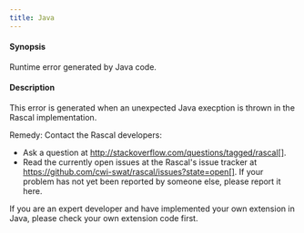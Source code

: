 ```yaml
---
title: Java
---
```


#### Synopsis

Runtime error generated by Java code.

#### Description

This error is generated when an unexpected Java execption is thrown in the Rascal implementation.

Remedy: Contact the Rascal developers:

*  Ask a question at http://stackoverflow.com/questions/tagged/rascal[].
*  Read the currently open issues at the Rascal's issue tracker at
   https://github.com/cwi-swat/rascal/issues?state=open[]. If your problem has not yet been reported by someone else, please report it here.

If you are an expert developer and have implemented your own extension in Java, please check your own extension code first.


